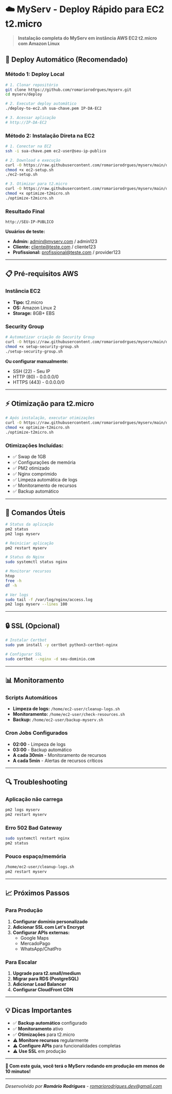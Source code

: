 # ☁️ MyServ - Deploy Rápido para EC2 t2.micro

> **Instalação completa do MyServ em instância AWS EC2 t2.micro com Amazon Linux**

## 🚀 Deploy Automático (Recomendado)

### Método 1: Deploy Local
```bash
# 1. Clonar repositório
git clone https://github.com/romariorodrgues/myserv.git
cd myserv/deploy

# 2. Executar deploy automático
./deploy-to-ec2.sh sua-chave.pem IP-DA-EC2

# 3. Acessar aplicação
# http://IP-DA-EC2
```

### Método 2: Instalação Direta na EC2
```bash
# 1. Conectar na EC2
ssh -i sua-chave.pem ec2-user@seu-ip-publico

# 2. Download e execução
curl -O https://raw.githubusercontent.com/romariorodrgues/myserv/main/deploy/ec2-setup.sh
chmod +x ec2-setup.sh
./ec2-setup.sh

# 3. Otimizar para t2.micro
curl -O https://raw.githubusercontent.com/romariorodrgues/myserv/main/deploy/optimize-t2micro.sh
chmod +x optimize-t2micro.sh
./optimize-t2micro.sh
```

### Resultado Final
```
http://SEU-IP-PUBLICO
```

**Usuários de teste:**
- **Admin:** admin@myserv.com / admin123
- **Cliente:** cliente@teste.com / cliente123
- **Profissional:** profissional@teste.com / provider123

---

## 📋 Pré-requisitos AWS

### Instância EC2
- **Tipo:** t2.micro
- **OS:** Amazon Linux 2
- **Storage:** 8GB+ EBS

### Security Group
```bash
# Automatizar criação do Security Group
curl -O https://raw.githubusercontent.com/romariorodrgues/myserv/main/deploy/setup-security-group.sh
chmod +x setup-security-group.sh
./setup-security-group.sh
```

**Ou configurar manualmente:**
- SSH (22) - Seu IP
- HTTP (80) - 0.0.0.0/0
- HTTPS (443) - 0.0.0.0/0

---

## ⚡ Otimização para t2.micro

```bash
# Após instalação, executar otimizações
curl -O https://raw.githubusercontent.com/romariorodrgues/myserv/main/deploy/optimize-t2micro.sh
chmod +x optimize-t2micro.sh
./optimize-t2micro.sh
```

### Otimizações Incluídas:
- ✅ Swap de 1GB
- ✅ Configurações de memória
- ✅ PM2 otimizado
- ✅ Nginx comprimido
- ✅ Limpeza automática de logs
- ✅ Monitoramento de recursos
- ✅ Backup automático

---

## 🔧 Comandos Úteis

```bash
# Status da aplicação
pm2 status
pm2 logs myserv

# Reiniciar aplicação
pm2 restart myserv

# Status do Nginx
sudo systemctl status nginx

# Monitorar recursos
htop
free -h
df -h

# Ver logs
sudo tail -f /var/log/nginx/access.log
pm2 logs myserv --lines 100
```

---

## 🔒 SSL (Opcional)

```bash
# Instalar Certbot
sudo yum install -y certbot python3-certbot-nginx

# Configurar SSL
sudo certbot --nginx -d seu-dominio.com
```

---

## 📊 Monitoramento

### Scripts Automáticos
- **Limpeza de logs:** `/home/ec2-user/cleanup-logs.sh`
- **Monitoramento:** `/home/ec2-user/check-resources.sh`
- **Backup:** `/home/ec2-user/backup-myserv.sh`

### Cron Jobs Configurados
- **02:00** - Limpeza de logs
- **03:00** - Backup automático
- **A cada 30min** - Monitoramento de recursos
- **A cada 5min** - Alertas de recursos críticos

---

## 🔍 Troubleshooting

### Aplicação não carrega
```bash
pm2 logs myserv
pm2 restart myserv
```

### Erro 502 Bad Gateway
```bash
sudo systemctl restart nginx
pm2 status
```

### Pouco espaço/memória
```bash
/home/ec2-user/cleanup-logs.sh
pm2 restart myserv
```

---

## 📈 Próximos Passos

### Para Produção
1. **Configurar domínio personalizado**
2. **Adicionar SSL com Let's Encrypt**
3. **Configurar APIs externas:**
   - Google Maps
   - MercadoPago
   - WhatsApp/ChatPro

### Para Escalar
1. **Upgrade para t2.small/medium**
2. **Migrar para RDS (PostgreSQL)**
3. **Adicionar Load Balancer**
4. **Configurar CloudFront CDN**

---

## 💡 Dicas Importantes

- ✅ **Backup automático** configurado
- ✅ **Monitoramento** ativo
- ✅ **Otimizações** para t2.micro
- ⚠️ **Monitore recursos** regularmente
- ⚠️ **Configure APIs** para funcionalidades completas
- ⚠️ **Use SSL** em produção

---

**🎉 Com este guia, você terá o MyServ rodando em produção em menos de 10 minutos!**

---

*Desenvolvido por **Romário Rodrigues** - romariorodrigues.dev@gmail.com*
